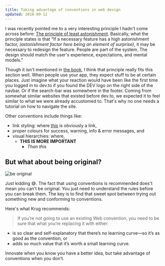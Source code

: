 ```yaml
---
title: Taking advantage of conventions in web design
updated: 2018-09-12
---
```

I was recently pointed me to a very interesting principle I hadn't come across before: [The principle of least astonishment](https://en.m.wikipedia.org/wiki/Principle_of_least_astonishment). Basically, what the principle states is that "If a necessary feature has a high astonishment factor, _(astonishment factor here being an element of surprise)_, it may be necessary to redesign the feature. People are part of the system. The design should match the user's experience, expectations, and mental models."

Though it isn't mentioned in [the book](https://www.amazon.com/Dont-Make-Think-Revisited-Usability/dp/0321965515/ref=pd_lpo_sbs_14_t_0?_encoding=UTF8&psc=1&refRID=2RQ8KQECKSST8TY6A745&dpID=51pnouuPO5L&preST=_SX218_BO1,204,203,200_QL40_&dpSrc=detail), I think that principle really fits this section well. When people use your app, they expect stuff to be at certain places. Just imagine what your reaction would have been like the first time you logged in to dev.to if you found the DEV logo on the right side of the navbar. Or if the search-bar was somewhere in the footer. Coming from somewhat similar websites that existed before dev.to, we expected it to feel similar to what we were already accustomed to. That's why no one needs a tutorial on how to navigate the site.

Other conventions include things like:
* link styling: where [this](#) is obviously a link, 
* proper colours for success, warning, info & error messages, and
* visual hierarchies: where,
    * **THIS IS MORE IMPORTANT**
        * _Than this_

## But what about being original?
![be original](https://thepracticaldev.s3.amazonaws.com/i/37j6k15tlf2dyotgjf0k.jpg)

Just kidding 😅. The fact that using conventions is recommended does't mean you can't be original. You just need to understand the rules before you can break them. The key is to find that sweet spot between trying out something new and conforming to conventions.

Here's what Krug recommends: 

>If you’re not going to use an existing Web convention, you need to be sure that what you’re replacing it with either:
* is so clear and self-explanatory that there’s no learning curve—so it’s as good as the convention, or 
* adds so much value that it’s worth a small learning curve.

Innovate when you know you have a better idea, but take advantage of conventions when you don’t.